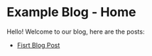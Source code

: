 # Example Blog - Home
Hello! Welcome to our blog, here are the posts:

- [Fisrt Blog Post](./blogs/My_first_blog.html)

